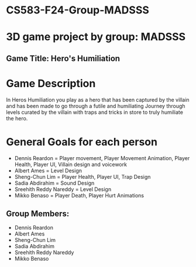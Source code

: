 # CS583-F24-Group-MADSSS
# 3D game project by group: MADSSS

## Game Title: Hero's Humiliation

# Game Description
In Heros Humiliation you play as a hero that has been captured by the villain and has been made to go through a futile and humiliating Journey through levels curated by the villain with traps and tricks in store to truly humiliate the hero.

# General Goals for each person
- Dennis Reardon = Player movement, Player Movement Animation, Player Health, Player UI, Villain design and voicework
- Albert Ames = Level Design
- Sheng-Chun Lim = Player Health, Player UI, Trap Design
- Sadia Abdirahim = Sound Design
- Sreehith Reddy Nareddy = Level Design
- Mikko Benaso = Player Death, Player Hurt Animations

## Group Members:
- Dennis Reardon
- Albert Ames
- Sheng-Chun Lim
- Sadia Abdirahim
- Sreehith Reddy Nareddy
- Mikko Benaso


